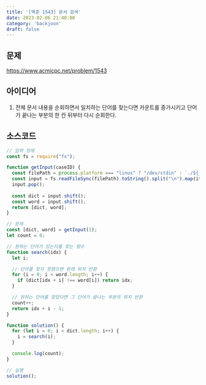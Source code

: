 ```yaml
---
title: '[백준 1543] 문서 검색'
date: 2023-02-06 21:40:00
category: 'backjoon'
draft: false
---
```


## 문제
https://www.acmicpc.net/problem/1543

## 아이디어
1. 전체 문서 내용을 순회하면서 일치하는 단어를 찾는다면 카운트를 증가시키고 단어가 끝나는 부분의 한 칸 뒤부터 다시 순회한다.

## 소스코드
```js
// 입력 정제
const fs = require("fs");

function getInput(caseID) {
  const filePath = process.platform === "linux" ? "/dev/stdin" : `./${__dirname.split('\\').pop()}/i${caseID}.txt`;
  const input = fs.readFileSync(filePath).toString().split("\n").map(item => item.trim());
  input.pop();
  
  const dict = input.shift();
  const word = input.shift();
  return [dict, word];
}

// 문제
const [dict, word] = getInput(1);
let count = 0;

// 원하는 단어가 있는지를 찾는 함수
function search(idx) {
  let i;

  // 단어를 찾지 못했으면 원래 위치 반환
  for (i = 0; i < word.length; i++) {
    if (dict[idx + i] !== word[i]) return idx;
  }

  // 원하는 단어를 찾았다면 그 단어가 끝나는 부분의 위치 반환
  count++;
  return idx + i - 1;
}

function solution() {
  for (let i = 0; i < dict.length; i++) {
    i = search(i);
  }

  console.log(count);
}

// 실행
solution();
```